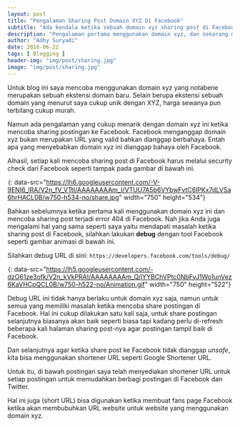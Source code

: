 ```yaml
---
layout: post
title: "Pengalaman Sharing Post Domain XYZ Di Facebook"
subtitle: "Ada kendala ketika sebuah domain xyz sharing post di Facebook"
description: "Pengalaman pertama menggunakan domain xyz, dan sekarang memiliki kendala ketika sebuah domain xyz sharing post di Facebook."
author: "Adhy Suryadi"
date: 2016-06-22
tags: [ Blogging ]
header-img: "img/post/sharing.jpg"
image: "img/post/sharing.jpg"
---
```


Untuk blog ini saya mencoba menggunakan domain xyz yang notabene merupakan sebuah ekstensi domain baru. Selain berupa ekstensi sebuah domain yang menurut saya cukup unik dengan XYZ, harga sewanya pun terbilang cukup murah.

Namun ada pengalaman yang cukup menarik dengan domain xyz ini ketika mencoba sharing postingan ke Facebook. Facebook menganggap domain xyz bukan merupakan URL yang valid bahkan dianggap berbahaya. Entah apa yang menyebabkan domain xyz ini dianggap bahaya oleh Facebook.

Alhasil, setiap kali mencoba sharing post di Facebook harus melalui security check dari Facebook seperti tampak pada gambar di bawah ini.

![Share on FB](data:image/png;base64,R0lGODlhAQABAAD/ACwAAAAAAQABAAACADs= "Share on Facebook"){: data-src="https://lh6.googleusercontent.com/-V-9ENI6_lRA/V2n_fV_VTtI/AAAAAAAAm_I/VTUU7A5b6VYbwFvtC6lPKx7dLVSa6hrHACL0B/w750-h534-no/share.jpg" width="750" height="534"}

Bahkan sebelumnya ketika pertama kali menggunakan domain xyz ini dan mencoba sharing post terjadi error 404 di Facebook. Nah jika Anda juga mengalami hal yang sama seperti saya yaitu mendapati masalah ketika sharing post di Facebook, silahkan lakukan **debug** dengan tool Facebook seperti gambar animasi di bawah ini.

Silahkan debug URL di sini: `https://developers.facebook.com/tools/debug/`

![debug](data:image/png;base64,R0lGODlhAQABAAD/ACwAAAAAAQABAAACADs= "Debug URL"){: data-src="https://lh5.googleusercontent.com/-dzO61ze3ofk/V2n_kVkPRAI/AAAAAAAAm_Q/iYYBChVPtc0NbFyJ1Wo1unVez6KaVHCpQCL0B/w750-h522-no/Animation.gif" width="750" height="522"}

Debug URL ini tidak hanya berlaku untuk domain xyz saja, namun untuk semua yang memiliki masalah ketika mencoba share postingan di Facebook. Hal ini cukup dilakukan satu kali saja, untuk share postingan selanjutnya biasanya akan baik seperti biasa tapi kadang perlu di-refresh beberapa kali halaman sharing post-nya agar postingan tampil baik di Facebook.

Dan selanjutnya agar ketika share post ke Facebook tidak dianggap *unsafe*, kita bisa menggunakan shortener URL seperti Google Shortener URL.

Untuk itu, di bawah postingan saya telah menyediakan shortener URL untuk setiap postingan untuk memudahkan berbagi postingan di Facebook dan Twitter.

Hal ini juga (short URL) bisa digunakan ketika membuat fans page Facebook ketika akan membubuhkan URL website untuk website yang menggunakan domain xyz.
